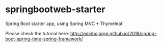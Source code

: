 # springbootweb-starter
Spring Boot starter app, using Spring MVC + Thymeleaf 

Please check the tutorial here: http://edinhojorge.github.io/2018/spring-boot-spring-time-spring-framework/
